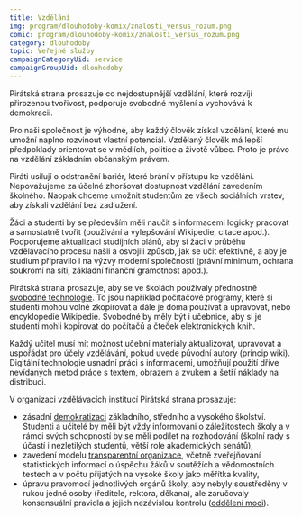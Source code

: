 ```yaml
---
title: Vzdělání
img: program/dlouhodoby-komix/znalosti_versus_rozum.png
comic: program/dlouhodoby-komix/znalosti_versus_rozum.png
category: dlouhodoby
topic: Veřejné služby
campaignCategoryUid: service
campaignGroupUid: dlouhodoby
---
```


Pirátská strana prosazuje co nejdostupnější vzdělání, které rozvíjí přirozenou tvořivost, podporuje svobodné myšlení a vychovává k demokracii.

Pro naši společnost je výhodné, aby každý člověk získal vzdělání, které mu umožní naplno rozvinout vlastní potenciál. Vzdělaný člověk má lepší předpoklady orientovat se v médiích, politice a životě vůbec. Proto je právo na vzdělání základním občanským právem.

Piráti usilují o odstranění bariér, které brání v přístupu ke vzdělání. Nepovažujeme za účelné zhoršovat dostupnost vzdělání zavedením školného. Naopak chceme umožnit studentům ze všech sociálních vrstev, aby získali vzdělání bez zadlužení.

Žáci a studenti by se především měli naučit s informacemi logicky pracovat a samostatně tvořit (používání a vylepšování Wikipedie, citace apod.). Podporujeme aktualizaci studijních plánů, aby si žáci v průběhu vzdělávacího procesu našli a osvojili způsob, jak se učit efektivně, a aby je studium připravilo i na výzvy moderní společnosti (právní minimum, ochrana soukromí na síti, základní finanční gramotnost apod.).

Pirátská strana prosazuje, aby se ve školách používaly přednostně [svobodné technologie][svoboda-informaci]. To jsou například počítačové programy, které si studenti mohou volně zkopírovat a dále je doma používat a upravovat, nebo encyklopedie Wikipedie. Svobodné by měly být i učebnice, aby si je studenti mohli kopírovat do počítačů a čteček elektronických knih.

Každý učitel musí mít možnost učební materiály aktualizovat, upravovat a uspořádat pro účely vzdělávání, pokud uvede původní autory (princip wiki). Digitální technologie usnadní práci s informacemi, umožňují použití dříve nevídaných metod práce s textem, obrazem a zvukem a šetří náklady na distribuci.

V organizaci vzdělávacích institucí Pirátská strana prosazuje:

* zásadní [demokratizaci][prima-demokracie] základního, středního a vysokého školství. Studenti a učitelé by měli být vždy informováni o záležitostech školy a v rámci svých schopností by se měli podílet na rozhodování (školní rady s účastí i nezletilých studentů, větší role akademických senátů),
* zavedení modelu [transparentní organizace][transparence], včetně zveřejňování statistických informací o úspěchu žáků v soutěžích a vědomostních testech a v počtu přijatých na vysoké školy jako měřítka kvality,
* úpravu pravomocí jednotlivých orgánů školy, aby nebyly soustředěny v rukou jedné osoby (ředitele, rektora, děkana), ale zaručovaly konsensuální pravidla a jejich nezávislou kontrolu ([oddělení moci][delba-moci]).

[svoboda-informaci]: https://www.pirati.cz/program/dlouhodoby/svoboda-informaci
[prima-demokracie]: https://www.pirati.cz/program/dlouhodoby/prima-demokracie
[transparence]: https://www.pirati.cz/program/dlouhodoby/transparentni-organizace
[delba-moci]: https://www.pirati.cz/program/dlouhodoby/delba-moci
